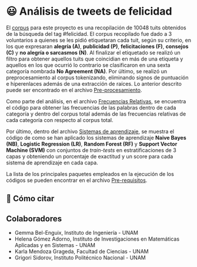 # :smiley: Análisis de tweets de felicidad

El [corpus](https://github.com/GIL-UNAM/TwitterHappiness/blob/main/Dataset.csv) para este proyecto es una recopilación de 10048 tuits obtenidos de la búsqueda del tag #felicidad. El corpus recopilado fue dado a 3 voluntarios a quienes se les pidió etiquetaran cada tuit, según su criterio, en los que expresaran **alegría (A)**, **publicidad (P)**, **felicitaciones (F)**, **consejos (C)** y **no alegría o sarcasmos (N)**. Al finalizar el etiquetado se realizó un filtro para obtener aquellos tuits que coincidian en más de una etiqueta y aquellos en los que ocurrió lo contrario se clasificaron en una sexta categoría nombrada **No Agreement (NA)**. Por último, se realizó un preprocesamiento al corpus tokenizando, eliminando signos de puntuación e hiperenlaces además de una extracción de raíces. Lo anterior descrito puede ser encontrado en el archivo [Pre-procesamiento](https://github.com/GIL-UNAM/TwitterHappiness/blob/main/Pre-procesamiento.py).

Como parte del análisis, en el archivo [Frecuencias Relativas](https://github.com/GIL-UNAM/TwitterHappiness/blob/main/Frecuencias%20Relativas.py), se encuentra el  código para obtener las frecuencias de las palabras dentro de cada categoría y dentro del corpus total además de las frecuencias relativas de cada categoría con respecto al corpus total.

Por último, dentro del archivo [Sistemas de aprendizaje](https://github.com/GIL-UNAM/TwitterHappiness/blob/main/Sistemas%20de%20aprendizaje.py), se muestra el código de como se han aplicado los sistemas de aprendizaje **Naive Bayes (NB)**, **Logistic Regression (LR)**, **Random Forest (RF)** y **Support Vector Machine (SVM)** con conjuntos de <em>train-tests</em> en estratificaciones de 3 capas y obteniendo un porcentaje de exactitud y un score para cada sistema de aprendizaje en cada capa.

La lista de los principales paquetes empleados en la ejecución de los códigos se pueden encontrar en el archivo [Pre-requisitos](https://github.com/GIL-UNAM/TwitterHappiness/blob/main/Pre-requisitos.md).

## :pencil: Cómo citar

## Colaboradores
- Gemma Bel-Enguix, Instituto de Ingeniería - UNAM
- Helena Gómez Adorno, Instituto de Investigaciones en Matemáticas Aplicadas y en Sistemas - UNAM
- Karla Mendoza Grageda, Facultad de Ciencias - UNAM
- Grigori Sidorov, Instituto Politécnico Nacional - UNAM
